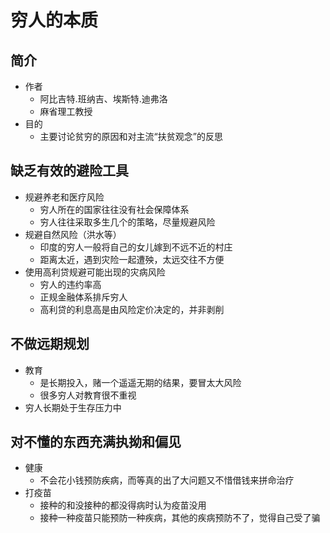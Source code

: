 # 穷人的本质

## 简介
- 作者
	- 阿比吉特.班纳吉、埃斯特.迪弗洛
	- 麻省理工教授
- 目的
	- 主要讨论贫穷的原因和对主流“扶贫观念”的反思

## 缺乏有效的避险工具
- 规避养老和医疗风险
	- 穷人所在的国家往往没有社会保障体系
	- 穷人往往采取多生几个的策略，尽量规避风险
- 规避自然风险（洪水等）
	- 印度的穷人一般将自己的女儿嫁到不远不近的村庄
	- 距离太近，遇到灾险一起遭殃，太远交往不方便
- 使用高利贷规避可能出现的灾病风险
	- 穷人的违约率高
	- 正规金融体系排斥穷人
	- 高利贷的利息高是由风险定价决定的，并非剥削

## 不做远期规划
- 教育
	- 是长期投入，赌一个遥遥无期的结果，要冒太大风险
	- 很多穷人对教育很不重视
- 穷人长期处于生存压力中

## 对不懂的东西充满执拗和偏见
- 健康
	- 不会花小钱预防疾病，而等真的出了大问题又不惜借钱来拼命治疗
- 打疫苗
	- 接种的和没接种的都没得病时认为疫苗没用
	- 接种一种疫苗只能预防一种疾病，其他的疾病预防不了，觉得自己受了骗
